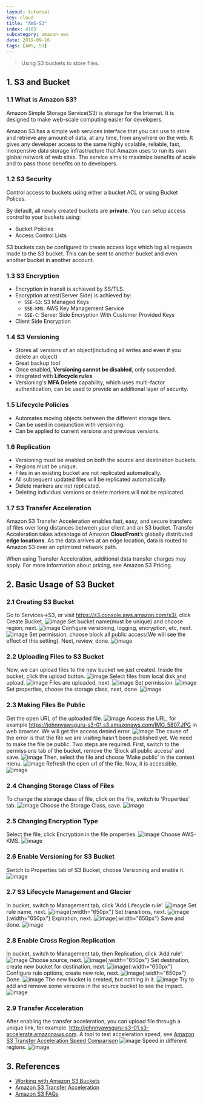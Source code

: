 ```yaml
---
layout: tutorial
key: cloud
title: "AWS-S3"
index: 4103
subcategory: amazon-aws
date: 2019-09-16
tags: [AWS, S3]
---
```


> Using S3 buckets to store files.

## 1. S3 and Bucket
### 1.1 What is Amazon S3?
Amazon Simple Storage Service(S3) is storage for the Internet. It is designed to make web-scale computing easier for developers.

Amazon S3 has a simple web services interface that you can use to store and retrieve any amount of data, at any time, from anywhere on the web. It gives any developer access to the same highly scalable, reliable, fast, inexpensive data storage infrastructure that Amazon uses to run its own global network of web sites. The service aims to maximize benefits of scale and to pass those benefits on to developers.
### 1.2 S3 Security
Control access to buckets using either a bucket ACL or using Bucket Polices.

By default, all newly created buckets are **private**. You can setup access control to your buckets using:
* Bucket Policies
* Access Control Lists

S3 buckets can be configured to create access logs which log all requests made to the S3 bucket. This can be sent to another bucket and even another bucket in another account.

### 1.3 S3 Encryption
* Encryption in transit is achieved by SS/TLS.
* Encryption at rest(Server Side) is achieved by:
  - `SSE-S3`: S3 Managed Keys
  - `SSE-KMS`: AWS Key Management Service
  - `SSE-C`: Server Side Encryption With Customer Provided Keys
* Client Side Encryption

### 1.4 S3 Versioning
* Stores all versions of an object(including all writes and even if you delete an object)
* Great backup tool
* Once enabled, **Versioning cannot be disabled**, only suspended.
* Integrated with **Lifecycle rules**
* Versioning's **MFA Delete** capability, which uses multi-factor authentication, can be used to provide an additional layer of security.

### 1.5 Lifecycle Policies
* Automates moving objects between the different storage tiers.
* Can be used in conjunction with versioning.
* Can be applied to current versions and previous versions.

### 1.6 Replication
* Versioning must be enabled on both the source and destination buckets.
* Regions must be unique.
* Files in an existing bucket are not replicated automatically.
* All subsequent updated files will be replicated automatically.
* Delete markers are not replicated.
* Deleting individual versions or delete markers will not be replicated.

### 1.7 S3 Transfer Acceleration
Amazon S3 Transfer Acceleration enables fast, easy, and secure transfers of files over long distances between your client and an S3 bucket. Transfer Acceleration takes advantage of Amazon **CloudFront**’s globally distributed **edge locations**. As the data arrives at an edge location, data is routed to Amazon S3 over an optimized network path.

When using Transfer Acceleration, additional data transfer charges may apply. For more information about pricing, see Amazon S3 Pricing.

## 2. Basic Usage of S3 Bucket
### 2.1 Creating S3 Bucket
Go to Services->S3, or visit https://s3.console.aws.amazon.com/s3/, click Create Bucket.
![image](/assets/images/cloud/4103/s3-home.png)
Set bucket name(must be unique) and choose region, next.
![image](/assets/images/cloud/4103/create-s3-bucket.png)
Configure versioning, logging, encryption, etc, next.
![image](/assets/images/cloud/4103/create-s3-bucket-config.png)
Set permission, choose block all public access(We will see the effect of this setting). Next, review, done.
![image](/assets/images/cloud/4103/create-s3-bucket-permission.png)
### 2.2 Uploading Files to S3 Bucket
Now, we can upload files to the new bucket we just created. Inside the bucket, click the upload button.
![image](/assets/images/cloud/4103/s3-bucket.png)
Select files from local disk and upload.
![image](/assets/images/cloud/4103/s3-upload.png)
Files are uploaded, next.
![image](/assets/images/cloud/4103/upload-file.png)
Set permission.
![image](/assets/images/cloud/4103/upload-file-permission.png)
Set properties, choose the storage class, next, done.
![image](/assets/images/cloud/4103/upload-file-properties.png)
### 2.3 Making Files Be Public
Get the open URL of the uploaded file.
![image](/assets/images/cloud/4103/file-link.png)
Access the URL, for example https://johnnyawsguru-s3-01.s3.amazonaws.com/IMG_5807.JPG in web browser. We will get the access denied error.
![image](/assets/images/cloud/4103/file-access-denied.png)
The cause of the error is that the file we are visiting hasn't been published yet. We need to make the file be public. Two steps are required. First, switch to the permissions tab of the bucket, remove the 'Block all public access' and save.
![image](/assets/images/cloud/4103/public-bucket.png)
Then, select the file and choose 'Make public' in the context menu.
![image](/assets/images/cloud/4103/public-file.png)
Refresh the open url of the file. Now, it is accessible.
![image](/assets/images/cloud/4103/public-file-success.png)
### 2.4 Changing Storage Class of Files
To change the storage class of file, click on the file, switch to 'Properties' tab.
![image](/assets/images/cloud/4103/change-storage-class.png)
Choose the Storage Class, save.
![image](/assets/images/cloud/4103/s3-file-storage-class.png)
### 2.5 Changing Encryption Type
Select the file, click Encryption in the file properties.
![image](/assets/images/cloud/4103/change-encryption-type.png)
Choose AWS-KMS.
![image](/assets/images/cloud/4103/change-encryption-type2.png)
### 2.6 Enable Versioning for S3 Bucket
Switch to Properties tab of S3 Bucket, choose Versioning and enable it.
![image](/assets/images/cloud/4103/s3-versioning.png)
### 2.7 S3 Lifecycle Management and Glacier
In bucket, switch to Management tab, click 'Add Lifecycle rule'.
![image](/assets/images/cloud/4103/s3-lifecycle-management.png)
Set rule name, next.
![image](/assets/images/cloud/4103/create-lifecycle-rule-1.png){:width="650px"}
Set transitions, next.
![image](/assets/images/cloud/4103/create-lifecycle-rule-transitions.png){:width="650px"}
Expiration, next.
![image](/assets/images/cloud/4103/create-lifecycle-rule-expiration.png){:width="650px"}
Save and done.
![image](/assets/images/cloud/4103/create-lifecycle-rule-done.png)
### 2.8 Enable Cross Region Replication
In bucket, switch to Management tab, then Replication, click 'Add rule'.
![image](/assets/images/cloud/4103/s3-replication.png)
Choose source, next.
![image](/assets/images/cloud/4103/create-replication-rule-source.png){:width="650px"}
Set destination, create new bucket for destination, next.
![image](/assets/images/cloud/4103/create-replication-rule-destination.png){:width="650px"}
Configure rule options, create new role, next.
![image](/assets/images/cloud/4103/create-replication-rule-role.png){:width="650px"}
Done.
![image](/assets/images/cloud/4103/create-replication-rule-done.png)
The new bucket is created, but nothing in it.
![image](/assets/images/cloud/4103/new-replication-bucket.png)
Try to add and remove some versions in the source bucket to see the impact.
![image](/assets/images/cloud/4103/new-replication-bucket-replicated.png)
### 2.9 Transfer Acceleration
After enabling the transfer acceleration, you can upload file through a unique link, for example.
http://johnnyawsguru-s3-01.s3-accelerate.amazonaws.com. A tool to test acceleration speed, see [Amazon S3 Transfer Acceleration Speed Comparison](https://s3-accelerate-speedtest.s3-accelerate.amazonaws.com/en/accelerate-speed-comparsion.html)
![image](/assets/images/cloud/4103/transfer-acceleration-speed-comparison.png)
Speed in different regions.
![image](/assets/images/cloud/4103/transfer-acceleration-speed-comparison2.png)

## 3. References
* [Working with Amazon S3 Buckets](https://docs.aws.amazon.com/AmazonS3/latest/dev/UsingBucket.html)
* [Amazon S3 Transfer Acceleration](https://docs.aws.amazon.com/AmazonS3/latest/dev/transfer-acceleration.html)
* [Amazon S3 FAQs](https://aws.amazon.com/s3/faqs/)
